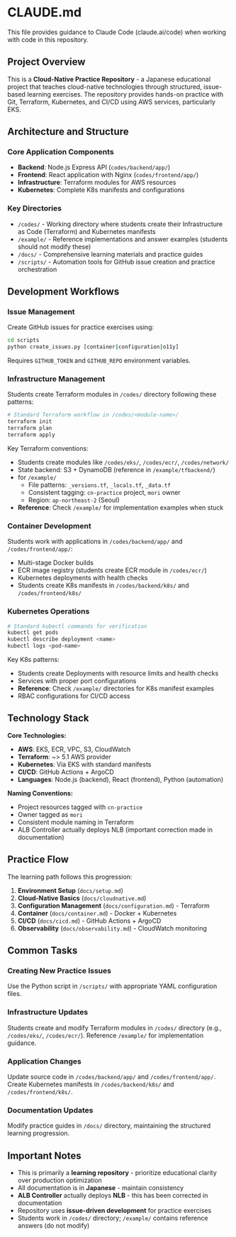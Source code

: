 # CLAUDE.md

This file provides guidance to Claude Code (claude.ai/code) when working with code in this repository.

## Project Overview

This is a **Cloud-Native Practice Repository** - a Japanese educational project that teaches cloud-native technologies through structured, issue-based learning exercises. The repository provides hands-on practice with Git, Terraform, Kubernetes, and CI/CD using AWS services, particularly EKS.

## Architecture and Structure

### Core Application Components
- **Backend**: Node.js Express API (`codes/backend/app/`)
- **Frontend**: React application with Nginx (`codes/frontend/app/`)
- **Infrastructure**: Terraform modules for AWS resources
- **Kubernetes**: Complete K8s manifests and configurations

### Key Directories
- `/codes/` - Working directory where students create their Infrastructure as Code (Terraform) and Kubernetes manifests
- `/example/` - Reference implementations and answer examples (students should not modify these)
- `/docs/` - Comprehensive learning materials and practice guides
- `/scripts/` - Automation tools for GitHub issue creation and practice orchestration

## Development Workflows

### Issue Management
Create GitHub issues for practice exercises using:
```bash
cd scripts
python create_issues.py [container|configuration|o11y]
```
Requires `GITHUB_TOKEN` and `GITHUB_REPO` environment variables.

### Infrastructure Management
Students create Terraform modules in `/codes/` directory following these patterns:
```bash
# Standard Terraform workflow in /codes/<module-name>/
terraform init
terraform plan
terraform apply
```

Key Terraform conventions:
- Students create modules like `/codes/eks/`, `/codes/ecr/`, `/codes/network/`
- State backend: S3 + DynamoDB (reference in `/example/tfbackend/`)
- for `/example/` 
  - File patterns: `_versions.tf`, `_locals.tf`, `_data.tf`
  - Consistent tagging: `cn-practice` project, `mori` owner
  - Region: `ap-northeast-2` (Seoul)
- **Reference**: Check `/example/` for implementation examples when stuck

### Container Development
Students work with applications in `/codes/backend/app/` and `/codes/frontend/app/`:
- Multi-stage Docker builds
- ECR image registry (students create ECR module in `/codes/ecr/`)
- Kubernetes deployments with health checks
- Students create K8s manifests in `/codes/backend/k8s/` and `/codes/frontend/k8s/`

### Kubernetes Operations
```bash
# Standard kubectl commands for verification
kubectl get pods
kubectl describe deployment <name>
kubectl logs <pod-name>
```

Key K8s patterns:
- Students create Deployments with resource limits and health checks
- Services with proper port configurations  
- **Reference**: Check `/example/` directories for K8s manifest examples
- RBAC configurations for CI/CD access

## Technology Stack

**Core Technologies:**
- **AWS**: EKS, ECR, VPC, S3, CloudWatch
- **Terraform**: ~> 5.1 AWS provider
- **Kubernetes**: Via EKS with standard manifests
- **CI/CD**: GitHub Actions + ArgoCD
- **Languages**: Node.js (backend), React (frontend), Python (automation)

**Naming Conventions:**
- Project resources tagged with `cn-practice`
- Owner tagged as `mori`
- Consistent module naming in Terraform
- ALB Controller actually deploys NLB (important correction made in documentation)

## Practice Flow

The learning path follows this progression:
1. **Environment Setup** (`docs/setup.md`)
2. **Cloud-Native Basics** (`docs/cloudnative.md`) 
3. **Configuration Management** (`docs/configuration.md`) - Terraform
4. **Container** (`docs/container.md`) - Docker + Kubernetes
5. **CI/CD** (`docs/cicd.md`) - GitHub Actions + ArgoCD
6. **Observability** (`docs/observability.md`) - CloudWatch monitoring

## Common Tasks

### Creating New Practice Issues
Use the Python script in `/scripts/` with appropriate YAML configuration files.

### Infrastructure Updates
Students create and modify Terraform modules in `/codes/` directory (e.g., `/codes/eks/`, `/codes/ecr/`). Reference `/example/` for implementation guidance.

### Application Changes
Update source code in `/codes/backend/app/` and `/codes/frontend/app/`. Create Kubernetes manifests in `/codes/backend/k8s/` and `/codes/frontend/k8s/`.

### Documentation Updates
Modify practice guides in `/docs/` directory, maintaining the structured learning progression.

## Important Notes

- This is primarily a **learning repository** - prioritize educational clarity over production optimization
- All documentation is in **Japanese** - maintain consistency
- **ALB Controller** actually deploys **NLB** - this has been corrected in documentation
- Repository uses **issue-driven development** for practice exercises
- Students work in `/codes/` directory; `/example/` contains reference answers (do not modify)